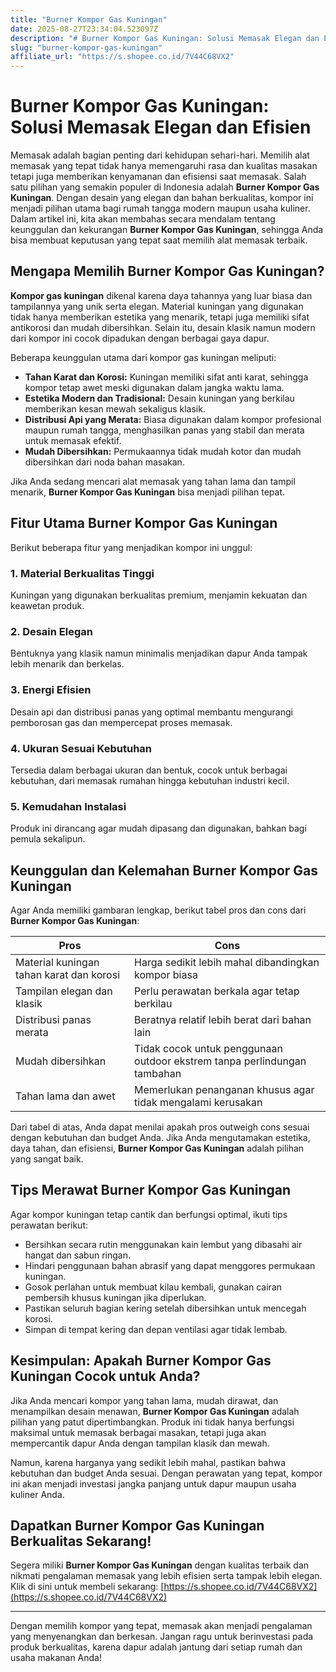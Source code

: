 ```yaml
---
title: "Burner Kompor Gas Kuningan"
date: 2025-08-27T23:34:04.523097Z
description: "# Burner Kompor Gas Kuningan: Solusi Memasak Elegan dan Efisien..."
slug: "burner-kompor-gas-kuningan"
affiliate_url: "https://s.shopee.co.id/7V44C68VX2"
---
```

# Burner Kompor Gas Kuningan: Solusi Memasak Elegan dan Efisien

Memasak adalah bagian penting dari kehidupan sehari-hari. Memilih alat memasak yang tepat tidak hanya memengaruhi rasa dan kualitas masakan tetapi juga memberikan kenyamanan dan efisiensi saat memasak. Salah satu pilihan yang semakin populer di Indonesia adalah **Burner Kompor Gas Kuningan**. Dengan desain yang elegan dan bahan berkualitas, kompor ini menjadi pilihan utama bagi rumah tangga modern maupun usaha kuliner. Dalam artikel ini, kita akan membahas secara mendalam tentang keunggulan dan kekurangan **Burner Kompor Gas Kuningan**, sehingga Anda bisa membuat keputusan yang tepat saat memilih alat memasak terbaik.

## Mengapa Memilih Burner Kompor Gas Kuningan?

**Kompor gas kuningan** dikenal karena daya tahannya yang luar biasa dan tampilannya yang unik serta elegan. Material kuningan yang digunakan tidak hanya memberikan estetika yang menarik, tetapi juga memiliki sifat antikorosi dan mudah dibersihkan. Selain itu, desain klasik namun modern dari kompor ini cocok dipadukan dengan berbagai gaya dapur.

Beberapa keunggulan utama dari kompor gas kuningan meliputi:

- **Tahan Karat dan Korosi:** Kuningan memiliki sifat anti karat, sehingga kompor tetap awet meski digunakan dalam jangka waktu lama.
- **Estetika Modern dan Tradisional:** Desain kuningan yang berkilau memberikan kesan mewah sekaligus klasik.
- **Distribusi Api yang Merata:** Biasa digunakan dalam kompor profesional maupun rumah tangga, menghasilkan panas yang stabil dan merata untuk memasak efektif.
- **Mudah Dibersihkan:** Permukaannya tidak mudah kotor dan mudah dibersihkan dari noda bahan masakan.
  
Jika Anda sedang mencari alat memasak yang tahan lama dan tampil menarik, **Burner Kompor Gas Kuningan** bisa menjadi pilihan tepat.

## Fitur Utama Burner Kompor Gas Kuningan

Berikut beberapa fitur yang menjadikan kompor ini unggul:

### 1. Material Berkualitas Tinggi
Kuningan yang digunakan berkualitas premium, menjamin kekuatan dan keawetan produk.

### 2. Desain Elegan
Bentuknya yang klasik namun minimalis menjadikan dapur Anda tampak lebih menarik dan berkelas.

### 3. Energi Efisien
Desain api dan distribusi panas yang optimal membantu mengurangi pemborosan gas dan mempercepat proses memasak.

### 4. Ukuran Sesuai Kebutuhan
Tersedia dalam berbagai ukuran dan bentuk, cocok untuk berbagai kebutuhan, dari memasak rumahan hingga kebutuhan industri kecil.

### 5. Kemudahan Instalasi
Produk ini dirancang agar mudah dipasang dan digunakan, bahkan bagi pemula sekalipun.

## Keunggulan dan Kelemahan Burner Kompor Gas Kuningan

Agar Anda memiliki gambaran lengkap, berikut tabel pros dan cons dari **Burner Kompor Gas Kuningan**:

| **Pros** | **Cons** |
| --- | --- |
| Material kuningan tahan karat dan korosi | Harga sedikit lebih mahal dibandingkan kompor biasa |
| Tampilan elegan dan klasik | Perlu perawatan berkala agar tetap berkilau |
| Distribusi panas merata | Beratnya relatif lebih berat dari bahan lain |
| Mudah dibersihkan | Tidak cocok untuk penggunaan outdoor ekstrem tanpa perlindungan tambahan |
| Tahan lama dan awet | Memerlukan penanganan khusus agar tidak mengalami kerusakan |

Dari tabel di atas, Anda dapat menilai apakah pros outweigh cons sesuai dengan kebutuhan dan budget Anda. Jika Anda mengutamakan estetika, daya tahan, dan efisiensi, **Burner Kompor Gas Kuningan** adalah pilihan yang sangat baik.

## Tips Merawat Burner Kompor Gas Kuningan

Agar kompor kuningan tetap cantik dan berfungsi optimal, ikuti tips perawatan berikut:

- Bersihkan secara rutin menggunakan kain lembut yang dibasahi air hangat dan sabun ringan.
- Hindari penggunaan bahan abrasif yang dapat menggores permukaan kuningan.
- Gosok perlahan untuk membuat kilau kembali, gunakan cairan pembersih khusus kuningan jika diperlukan.
- Pastikan seluruh bagian kering setelah dibersihkan untuk mencegah korosi.
- Simpan di tempat kering dan depan ventilasi agar tidak lembab.

## Kesimpulan: Apakah Burner Kompor Gas Kuningan Cocok untuk Anda?

Jika Anda mencari kompor yang tahan lama, mudah dirawat, dan menampilkan desain menawan, **Burner Kompor Gas Kuningan** adalah pilihan yang patut dipertimbangkan. Produk ini tidak hanya berfungsi maksimal untuk memasak berbagai masakan, tetapi juga akan mempercantik dapur Anda dengan tampilan klasik dan mewah.

Namun, karena harganya yang sedikit lebih mahal, pastikan bahwa kebutuhan dan budget Anda sesuai. Dengan perawatan yang tepat, kompor ini akan menjadi investasi jangka panjang untuk dapur maupun usaha kuliner Anda.

## Dapatkan Burner Kompor Gas Kuningan Berkualitas Sekarang!

Segera miliki **Burner Kompor Gas Kuningan** dengan kualitas terbaik dan nikmati pengalaman memasak yang lebih efisien serta tampak lebih elegan. Klik di sini untuk membeli sekarang: [https://s.shopee.co.id/7V44C68VX2](https://s.shopee.co.id/7V44C68VX2)

---

Dengan memilih kompor yang tepat, memasak akan menjadi pengalaman yang menyenangkan dan berkesan. Jangan ragu untuk berinvestasi pada produk berkualitas, karena dapur adalah jantung dari setiap rumah dan usaha makanan Anda!